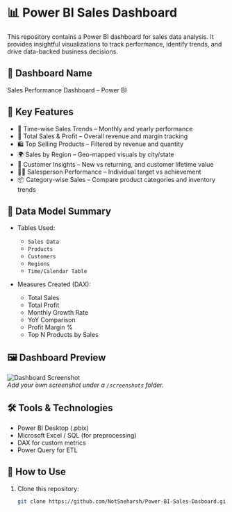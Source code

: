 # 📊 Power BI Sales Dashboard

This repository contains a Power BI dashboard for sales data analysis. It provides insightful visualizations to track performance, identify trends, and drive data-backed business decisions.

## 🧾 Dashboard Name
Sales Performance Dashboard – Power BI

## 📌 Key Features

- 📅 Time-wise Sales Trends – Monthly and yearly performance
- 🧾 Total Sales & Profit – Overall revenue and margin tracking
- 🛍️ Top Selling Products – Filtered by revenue and quantity
- 🌍 Sales by Region – Geo-mapped visuals by city/state
- 👥 Customer Insights – New vs returning, and customer lifetime value
- 🧑‍💼 Salesperson Performance – Individual target vs achievement
- 📦 Category-wise Sales – Compare product categories and inventory trends

## 🧾 Data Model Summary

- Tables Used:  
  - `Sales Data`
  - `Products`
  - `Customers`
  - `Regions`
  - `Time/Calendar Table`

- Measures Created (DAX):
  - Total Sales
  - Total Profit
  - Monthly Growth Rate
  - YoY Comparison
  - Profit Margin %
  - Top N Products by Sales

## 🖼️ Dashboard Preview

![Dashboard Screenshot](screenshots/sales-dashboard-preview.png)  
*Add your own screenshot under a `/screenshots` folder.*

## 🛠 Tools & Technologies

- Power BI Desktop (.pbix)
- Microsoft Excel / SQL (for preprocessing)
- DAX for custom metrics
- Power Query for ETL

## 📁 How to Use

1. Clone this repository:
   ```bash
   git clone https://github.com/NotSneharsh/Power-BI-Sales-Dasboard.git
